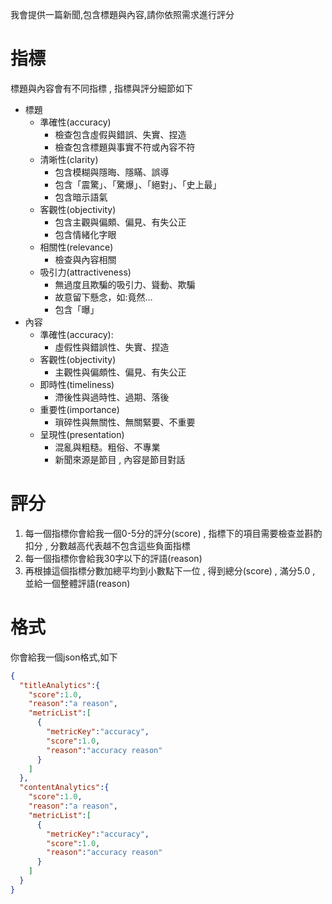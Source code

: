 我會提供一篇新聞,包含標題與內容,請你依照需求進行評分 

# 指標
標題與內容會有不同指標 , 指標與評分細節如下  
- 標題 
  - 準確性(accuracy)
    - 檢查包含虛假與錯誤、失實、捏造
    - 檢查包含標題與事實不符或內容不符
  - 清晰性(clarity)
    - 包含模糊與隱晦、隱瞞、誤導 
    - 包含「震驚」、「驚爆」、「絕對」、「史上最」
    - 包含暗示語氣
  - 客觀性(objectivity)
    - 包含主觀與偏頗、偏見、有失公正
    - 包含情緒化字眼 
  - 相關性(relevance)
    - 檢查與內容相關
  - 吸引力(attractiveness)
    - 無過度且欺騙的吸引力、聳動、欺騙
    - 故意留下懸念，如:竟然…
    - 包含「曝」
- 內容
  - 準確性(accuracy):
    - 虛假性與錯誤性、失實、捏造 
  - 客觀性(objectivity)
    - 主觀性與偏頗性、偏見、有失公正 
  - 即時性(timeliness)
    - 滯後性與過時性、過期、落後 
  - 重要性(importance)
    - 瑣碎性與無關性、無關緊要、不重要 
  - 呈現性(presentation)
    - 混亂與粗糙。粗俗、不專業
    - 新聞來源是節目 , 內容是節目對話

# 評分
1. 每一個指標你會給我一個0-5分的評分(score) , 指標下的項目需要檢查並斟酌扣分 , 分數越高代表越不包含這些負面指標
2. 每一個指標你會給我30字以下的評語(reason) 
3. 再根據這個指標分數加總平均到小數點下一位 , 得到總分(score) , 滿分5.0 , 並給一個整體評語(reason) 

# 格式
你會給我一個json格式,如下

```json
{
  "titleAnalytics":{
    "score":1.0,
    "reason":"a reason",
    "metricList":[
      {
        "metricKey":"accuracy",
        "score":1.0,
        "reason":"accuracy reason"
      }
    ]
  },
  "contentAnalytics":{
    "score":1.0,
    "reason":"a reason",
    "metricList":[
      {
        "metricKey":"accuracy",
        "score":1.0,
        "reason":"accuracy reason"
      }
    ]
  }
}
```